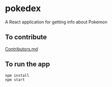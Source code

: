 # pokedex
A React application for getting info about Pokemon

## To contribute
[Contributors.md](https://github.com/rapPayne/pokedex/blob/master/Contributors.md)

## To run the app

    npm install 
    npm start 


<!--stackedit_data:
eyJoaXN0b3J5IjpbMTY5NDk5MDg1NSwtNDI2NzU1Mzc2XX0=
-->
